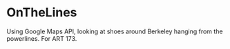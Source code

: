# OnTheLines
Using Google Maps API, looking at shoes around Berkeley hanging from the powerlines. For ART 173. 
